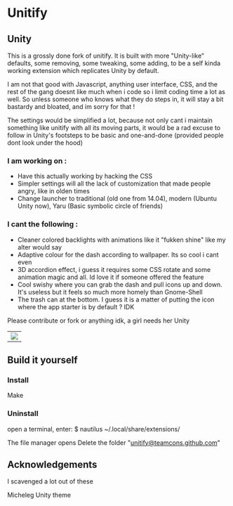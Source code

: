 # Unitify

## Unity ##

This is a grossly done fork of unitify. It is built with more "Unity-like" defaults, some removing, some tweaking, some adding, to be a self kinda working extension which replicates Unity by default.

I am not that good with Javascript, anything user interface, CSS, and the rest of the gang doesnt like much when i code so i limit coding time a lot as well. So unless someone who knows what they do steps in, it will stay a bit bastardy and bloated, and im sorry for that !

The settings would be simplified a lot, because not only cant i maintain something like unitify with all its moving parts, it would be a rad excuse to follow in Unity's footsteps to be basic and one-and-done (provided people dont look under the hood)


### I am working on :
- Have this actually working by hacking the CSS
- Simpler settings will all the lack of customization that made people angry, like in olden times
- Change launcher to traditional (old one from 14.04), modern (Ubuntu Unity now), Yaru (Basic symbolic circle of friends)


### I cant the following :
- Cleaner colored backlights with animations like it "fukken shine" like my alter would say
- Adaptive colour for the dash according to wallpaper. Its so cool i cant even
- 3D accordion effect, i guess it requires some CSS rotate and some animation magic and all. Id love it if someone offered the feature
- Cool swishy where you can grab the dash and pull icons up and down. It's useless but it feels so much more homely than Gnome-Shell
- The trash can at the bottom. I guess it is a matter of putting the icon where the app starter is by default ? IDK

Please contribute or fork or anything idk, a girl needs her Unity



<div align="center">
  <table>
      <td><img src="https://github.com/teamcons/whimsiness/blob/main/img/pin1.png" /></td>
  </table>
</div>





## Build it yourself

### Install
Make



### Uninstall

open a terminal, enter:
$ nautilus ~/.local/share/extensions/

The file manager opens
Delete the folder "unitify@teamcons.github.com"



## Acknowledgements

I scavenged a lot out of these

Micheleg
Unity theme